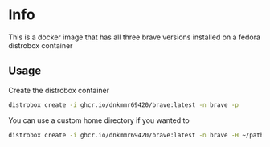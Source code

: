 # Info

This is a docker image that has all three brave versions installed on a fedora distrobox container
 
## Usage

Create the distrobox container

```bash
distrobox create -i ghcr.io/dnkmmr69420/brave:latest -n brave -p
```

You can use a custom home directory if you wanted to

```bash
distrobox create -i ghcr.io/dnkmmr69420/brave:latest -n brave -H ~/path/to/directory -p
```
